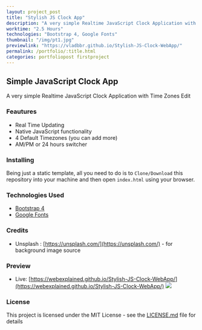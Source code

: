 ```yaml
---
layout: project_post
title: "Stylish JS Clock App"
description: "A very simple Realtime JavaScript Clock Application with Time Zones Edit"
worktime: "2.5 Hours"
technologies: "Bootstrap 4, Google Fonts"
thumbnail: "/img/pt1.jpg"
previewlink: "https://vladbbr.github.io/Stylish-JS-Clock-WebApp/"
permalink: /portfolio/:title.html
categories: portfoliopost firstproject
---
```


## Simple JavaScript Clock App
A very simple Realtime JavaScript Clock Application with Time Zones Edit

### Feautures

* Real Time Updating
* Native JavaScript functionality
* 4 Default Timezones (you can add more)
* AM/PM or 24 hours switcher

### Installing
Being just a static template, all you need to do is to `Clone/Download` this repository
into your machine and then open `index.html` using your browser.

### Technologies Used
* [Bootstrap 4](https://getbootstrap.com/)
* [Google Fonts](https://fonts.google.com/)


### Credits
* Unsplash : [https://unsplash.com/](https://unsplash.com/) - for background image source

### Preview
* Live: [https://webexplained.github.io/Stylish-JS-Clock-WebApp/](https://webexplained.github.io/Stylish-JS-Clock-WebApp/)
![](preview.png)


### License
This project is licensed under the MIT License - see the [LICENSE.md](LICENSE.md) file for details
